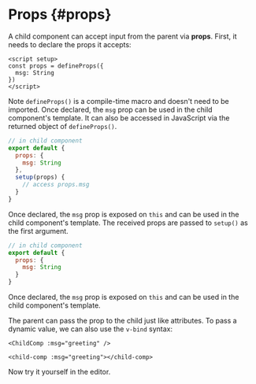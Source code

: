 # Props {#props}

A child component can accept input from the parent via **props**. First, it needs to declare the props it accepts:

<div class="composition-api">
<div class="sfc">

```vue [ChildComp.vue]
<script setup>
const props = defineProps({
  msg: String
})
</script>
```

Note `defineProps()` is a compile-time macro and doesn't need to be imported. Once declared, the `msg` prop can be used in the child component's template. It can also be accessed in JavaScript via the returned object of `defineProps()`.

</div>

<div class="html">

```js
// in child component
export default {
  props: {
    msg: String
  },
  setup(props) {
    // access props.msg
  }
}
```

Once declared, the `msg` prop is exposed on `this` and can be used in the child component's template. The received props are passed to `setup()` as the first argument.

</div>

</div>

<div class="options-api">

```js
// in child component
export default {
  props: {
    msg: String
  }
}
```

Once declared, the `msg` prop is exposed on `this` and can be used in the child component's template.

</div>

The parent can pass the prop to the child just like attributes. To pass a dynamic value, we can also use the `v-bind` syntax:

<div class="sfc">

```vue-html
<ChildComp :msg="greeting" />
```

</div>
<div class="html">

```vue-html
<child-comp :msg="greeting"></child-comp>
```

</div>

Now try it yourself in the editor.

